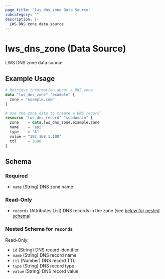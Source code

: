 ```yaml
---
page_title: "lws_dns_zone Data Source"
subcategory: ""
description: |-
  LWS DNS zone data source
---
```


# lws_dns_zone (Data Source)

LWS DNS zone data source

## Example Usage

```terraform
# Retrieve information about a DNS zone
data "lws_dns_zone" "example" {
  zone = "example.com"
}

# Use the zone data to create a DNS record
resource "lws_dns_record" "subdomain" {
  zone    = data.lws_dns_zone.example.zone
  name    = "api"
  type    = "A"
  value = "192.168.1.100"
  ttl     = 3600
}

```

<!-- schema generated by tfplugindocs -->
## Schema

### Required

- `name` (String) DNS zone name

### Read-Only

- `records` (Attributes List) DNS records in the zone (see [below for nested schema](#nestedatt--records))

<a id="nestedatt--records"></a>
### Nested Schema for `records`

Read-Only:

- `id` (String) DNS record identifier
- `name` (String) DNS record name
- `ttl` (Number) DNS record TTL
- `type` (String) DNS record type
- `value` (String) DNS record value 
